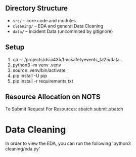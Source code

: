 
## Directory Structure
- `src/` – core code and modules
- `cleaning/` – EDA and general Data Cleaning
- `data/` – Incident Data (uncommited by gitignore)

## Setup
1. cp -r /projects/dsci435/fmcsafetyevents_fa25/data . 
2. python3 -m venv .venv 
3. source .venv/bin/activate
4. pip install -U pip
4. pip install -r requirements.txt

## Resource Allocation on NOTS
To Submit Request For Resources: 
    sbatch submit.sbatch

# Data Cleaning
In order to view the EDA, you can run the following 'python3 cleaning/eda.py'


